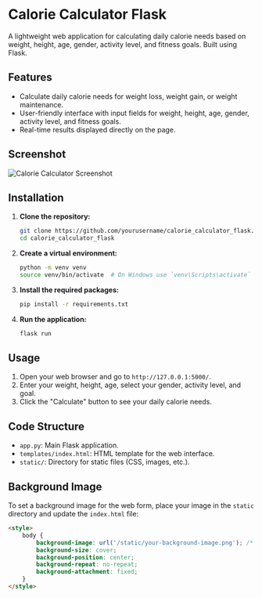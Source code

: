 # Calorie Calculator Flask

A lightweight web application for calculating daily calorie needs based on weight, height, age, gender, activity level, and fitness goals. Built using Flask.

## Features

- Calculate daily calorie needs for weight loss, weight gain, or weight maintenance.
- User-friendly interface with input fields for weight, height, age, gender, activity level, and fitness goals.
- Real-time results displayed directly on the page.

## Screenshot

![Calorie Calculator Screenshot](static/mini_background) <!-- Replace this URL with the actual URL of your image -->

## Installation

1. **Clone the repository:**
    ```bash
    git clone https://github.com/yourusername/calorie_calculator_flask.git
    cd calorie_calculator_flask
    ```

2. **Create a virtual environment:**
    ```bash
    python -m venv venv
    source venv/bin/activate  # On Windows use `venv\Scripts\activate`
    ```

3. **Install the required packages:**
    ```bash
    pip install -r requirements.txt
    ```

4. **Run the application:**
    ```bash
    flask run
    ```

## Usage

1. Open your web browser and go to `http://127.0.0.1:5000/`.
2. Enter your weight, height, age, select your gender, activity level, and goal.
3. Click the "Calculate" button to see your daily calorie needs.

## Code Structure

- `app.py`: Main Flask application.
- `templates/index.html`: HTML template for the web interface.
- `static/`: Directory for static files (CSS, images, etc.).

## Background Image

To set a background image for the web form, place your image in the `static` directory and update the `index.html` file:

```html
<style>
    body {
        background-image: url('/static/your-background-image.png'); /* Update the image name */
        background-size: cover;
        background-position: center;
        background-repeat: no-repeat;
        background-attachment: fixed;
    }
</style>
